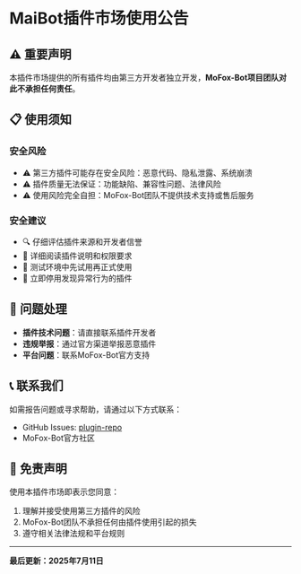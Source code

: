 # MaiBot插件市场使用公告

## ⚠️ 重要声明

本插件市场提供的所有插件均由第三方开发者独立开发，**MoFox-Bot项目团队对此不承担任何责任**。

## 📋 使用须知

### 安全风险
- ⚠️ 第三方插件可能存在安全风险：恶意代码、隐私泄露、系统崩溃
- ⚠️ 插件质量无法保证：功能缺陷、兼容性问题、法律风险
- ⚠️ 使用风险完全自担：MoFox-Bot团队不提供技术支持或售后服务

### 安全建议
- 🔍 仔细评估插件来源和开发者信誉
- 📖 详细阅读插件说明和权限要求
- 🧪 测试环境中先试用再正式使用
- 🚫 立即停用发现异常行为的插件

## 🔧 问题处理

- **插件技术问题**：请直接联系插件开发者
- **违规举报**：通过官方渠道举报恶意插件
- **平台问题**：联系MoFox-Bot官方支持

## 📞 联系我们

如需报告问题或寻求帮助，请通过以下方式联系：
- GitHub Issues: [plugin-repo](https://github.com/minecraft1024a/MoFox-Plugin-Repo/issues)
- MoFox-Bot官方社区

## 📄 免责声明

使用本插件市场即表示您同意：
1. 理解并接受使用第三方插件的风险
2. MoFox-Bot团队不承担任何由插件使用引起的损失
3. 遵守相关法律法规和平台规则

---

**最后更新：2025年7月11日**

